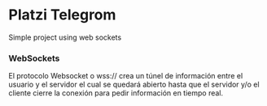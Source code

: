# Platzi Telegrom
Simple project using web sockets


### WebSockets
El protocolo Websocket o wss:// crea un túnel de información entre el usuario y el servidor el cual se quedará abierto hasta que el servidor y/o el cliente cierre la conexión para pedir información en tiempo real.
